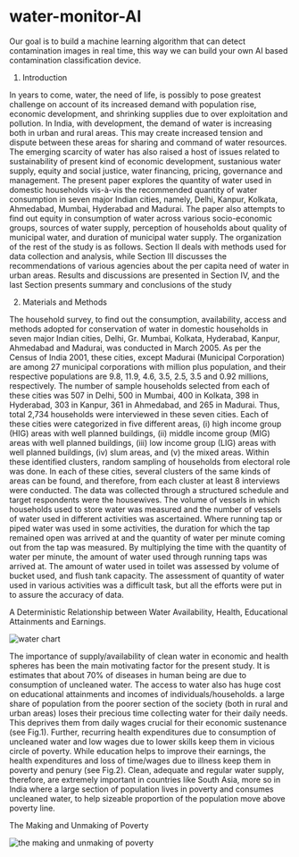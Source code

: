 # water-monitor-AI
Our goal is to build a machine learning algorithm that can detect contamination images in real time, this way we can build your own AI based contamination classification device.
1. Introduction

In years to come, water, the need of life, is possibly to pose greatest challenge on account
of its increased demand with population rise, economic development, and shrinking
supplies due to over exploitation and pollution. In India, with development, the demand of
water is increasing both in urban and rural areas. This may create increased tension and
dispute between these areas for sharing and command of water resources. The emerging
scarcity of water has also raised a host of issues related to sustainability of present kind of
economic development, sustanious water supply, equity and social justice, water financing,
pricing, governance and management. The present paper explores the quantity of water
used in domestic households vis-à-vis the recommended quantity of water consumption in
seven major Indian cities, namely, Delhi, Kanpur, Kolkata, Ahmedabad, Mumbai,
Hyderabad and Madurai. The paper also attempts to find out equity in consumption of
water across various socio-economic groups, sources of water supply, perception of
households about quality of municipal water, and duration of municipal water supply. The
organization of the rest of the study is as follows. Section II deals with methods used for
data collection and analysis, while Section III discusses the recommendations of various
agencies about the per capita need of water in urban areas. Results and discussions are
presented in Section IV, and the last Section presents summary and conclusions of the
study

2. Materials and Methods

The household survey, to find out the consumption, availability, access and methods
adopted for conservation of water in domestic households in seven major Indian cities,
Delhi, Gr. Mumbai, Kolkata, Hyderabad, Kanpur, Ahmedabad and Madurai, was
conducted in March 2005. As per the Census of India 2001, these cities, except Madurai
(Municipal Corporation) are among 27 municipal corporations with million plus
population, and their respective populations are 9.8, 11.9, 4.6, 3.5, 2.5, 3.5 and 0.92
millions, respectively. The number of sample households selected from each of these cities 
was 507 in Delhi, 500 in Mumbai, 400 in Kolkata, 398 in Hyderabad, 303 in Kanpur, 361
in Ahmedabad, and 265 in Madurai. Thus, total 2,734 households were interviewed in
these seven cities. Each of these cities were categorized in five different areas, (i) high
income group (HIG) areas with well planned buildings, (ii) middle income group (MIG)
areas with well planned buildings, (iii) low income group (LIG) areas with well planned
buildings, (iv) slum areas, and (v) the mixed areas. Within these identified clusters,
random sampling of households from electoral role was done. In each of these cities,
several clusters of the same kinds of areas can be found, and therefore, from each cluster at
least 8 interviews were conducted. The data was collected through a structured schedule
and target respondents were the housewives. The volume of vessels in which households
used to store water was measured and the number of vessels of water used in different
activities was ascertained. Where running tap or piped water was used in some activities,
the duration for which the tap remained open was arrived at and the quantity of water per
minute coming out from the tap was measured. By multiplying the time with the quantity
of water per minute, the amount of water used through running taps was arrived at. The
amount of water used in toilet was assessed by volume of bucket used, and flush tank
capacity. The assessment of quantity of water used in various activities was a difficult
task, but all the efforts were put in to assure the accuracy of data. 

 A Deterministic Relationship between Water Availability, Health,
 Educational Attainments and Earnings. 

![water chart](https://user-images.githubusercontent.com/60239164/73443095-0e1cde00-437c-11ea-9ec1-c49aa3435421.jpg)

The importance of supply/availability of clean water in economic and health spheres has
been the main motivating factor for the present study. It is estimates that about 70% of
diseases in human being are due to consumption of uncleaned water. The access to water
also has huge cost on educational attainments and incomes of individuals/households.
 a large share of population from the poorer section of the society (both in rural and urban
areas) loses their precious time collecting water for their daily needs. This deprives them
from daily wages crucial for their economic sustenance (see Fig.1). Further, recurring
health expenditures due to consumption of uncleaned water and low wages due to lower
skills keep them in vicious circle of poverty. While education helps to improve their
earnings, the health expenditures and loss of time/wages due to illness keep them in
poverty and penury (see Fig.2). Clean, adequate and regular water supply, therefore, are
extremely important in countries like South Asia, more so in India where a large section of
population lives in poverty and consumes uncleaned water, to help sizeable proportion of
the population move above poverty line. 

The Making and Unmaking of Poverty

![the making and unmaking of poverty](https://user-images.githubusercontent.com/60239164/73443610-0873c800-437d-11ea-88ac-31bde42f3490.jpg)


                           

